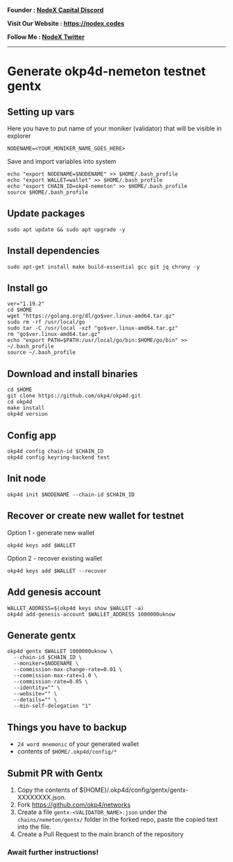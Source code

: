 <strong><p style="font-size:14px" align="left">Founder :
<a href="https://discord.gg/JqQNcwff2e" target="_blank">NodeX Capital Discord</a></p></strong>
<strong><p style="font-size:14px" align="left">Visit Our Website : 
<a href="https://nodex.codes/" target="_blank">https://nodex.codes</a></p></strong>
<strong><p style="font-size:14px" align="left">Follow Me :
<a href="https://twitter.com/nodexploit/" target="_blank">NodeX Twitter</a></p></strong>
<hr>


# Generate okp4d-nemeton testnet gentx

## Setting up vars
Here you have to put name of your moniker (validator) that will be visible in explorer
```
NODENAME=<YOUR_MONIKER_NAME_GOES_HERE>
```

Save and import variables into system
```
echo "export NODENAME=$NODENAME" >> $HOME/.bash_profile
echo "export WALLET=wallet" >> $HOME/.bash_profile
echo "export CHAIN_ID=okp4-nemeton" >> $HOME/.bash_profile
source $HOME/.bash_profile
```

## Update packages
```
sudo apt update && sudo apt upgrade -y
```

## Install dependencies
```
sudo apt-get install make build-essential gcc git jq chrony -y
```

## Install go
```
ver="1.19.2"
cd $HOME
wget "https://golang.org/dl/go$ver.linux-amd64.tar.gz"
sudo rm -rf /usr/local/go
sudo tar -C /usr/local -xzf "go$ver.linux-amd64.tar.gz"
rm "go$ver.linux-amd64.tar.gz"
echo "export PATH=$PATH:/usr/local/go/bin:$HOME/go/bin" >> ~/.bash_profile
source ~/.bash_profile
```

## Download and install binaries
```
cd $HOME
git clone https://github.com/okp4/okp4d.git
cd okp4d
make install
okp4d version
```

## Config app
```
okp4d config chain-id $CHAIN_ID
okp4d config keyring-backend test
```

## Init node
```
okp4d init $NODENAME --chain-id $CHAIN_ID
```

## Recover or create new wallet for testnet
Option 1 - generate new wallet
```
okp4d keys add $WALLET
```

Option 2 - recover existing wallet
```
okp4d keys add $WALLET --recover
```

## Add genesis account
```
WALLET_ADDRESS=$(okp4d keys show $WALLET -a)
okp4d add-genesis-account $WALLET_ADDRESS 1000000uknow
```

## Generate gentx

```
okp4d gentx $WALLET 1000000uknow \
  --chain-id $CHAIN_ID \
  --moniker=$NODENAME \
  --commission-max-change-rate=0.01 \
  --commission-max-rate=1.0 \
  --commission-rate=0.05 \
  --identity="" \
  --website="" \
  --details="" \
  --min-self-delegation "1"
```

## Things you have to backup
- `24 word mnemonic` of your generated wallet
- contents of `$HOME/.okp4d/config/*`

## Submit PR with Gentx
1. Copy the contents of ${HOME}/.okp4d/config/gentx/gentx-XXXXXXXX.json.
2. Fork https://github.com/okp4/networks
3. Create a file `gentx-<VALIDATOR_NAME>.json` under the `chains/nemeton/gentx/` folder in the forked repo, paste the copied text into the file.
4. Create a Pull Request to the main branch of the repository

### Await further instructions!